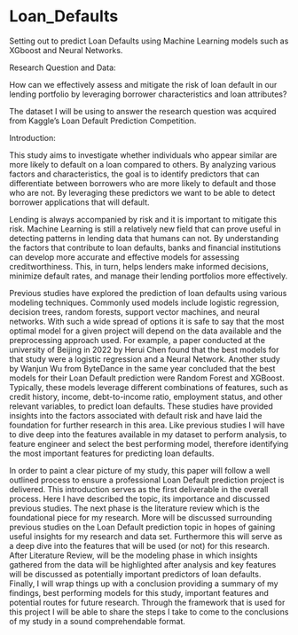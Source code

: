 # Loan_Defaults
Setting out to predict Loan Defaults using Machine Learning models such as XGboost and Neural Networks.


Research Question and Data:

How can we effectively assess and mitigate the risk of loan default in our lending portfolio by leveraging borrower characteristics and loan attributes?


The dataset I will be using to answer the research question was acquired from Kaggle’s Loan Default Prediction Competition.


Introduction:

This study aims to investigate whether individuals who appear similar are more likely to default on a loan compared to others. By analyzing various factors and characteristics, the goal is to identify predictors that can differentiate between borrowers who are more likely to default and those who are not. By leveraging these predictors we want to be able to detect borrower applications that will default. 

Lending is always accompanied by risk and it is important to mitigate this risk. Machine Learning is still a relatively new field that can prove useful in detecting patterns in lending data that humans can not. By understanding the factors that contribute to loan defaults, banks and financial institutions can develop more accurate and effective models for assessing creditworthiness. This, in turn, helps lenders make informed decisions, minimize default rates, and manage their lending portfolios more effectively.

Previous studies have explored the prediction of loan defaults using various modeling techniques. Commonly used models include logistic regression, decision trees, random forests, support vector machines, and neural networks. With such a wide spread of options it is safe to say  that the most optimal model for a given project will depend on the data available and the preprocessing approach used. For example, a paper conducted at the university of Beijing in 2022 by Herui Chen found that the best models for that study were a logistic regression and a Neural Network. Another study by Wanjun Wu from ByteDance in the same year concluded that the best models for their Loan Default prediction were Random Forest and XGBoost. Typically, these models leverage different combinations of features, such as credit history, income, debt-to-income ratio, employment status, and other relevant variables, to predict loan defaults. These studies have provided insights into the factors associated with default risk and have laid the foundation for further research in this area. Like previous studies I will have to dive deep into the features available in my dataset to perform analysis, to feature engineer and select the best performing model, therefore identifying the most important features for predicting loan defaults.

In order to paint a clear picture of my study, this paper will follow a well outlined process to ensure a professional Loan Default prediction project is delivered. This introduction serves as the first deliverable in the overall process. Here I have described the topic, its importance and discussed previous studies. The next phase is the literature review which is the foundational piece for my research. More will be discussed surrounding previous studies on the Loan Default prediction topic in hopes of gaining useful insights for my research and data set. Furthermore this will serve as a deep dive into the features that will be used (or not) for this research. After Literature Review, will be the modeling phase in which insights gathered from the data will be highlighted after analysis and key features will be discussed as potentially important predictors of loan defaults. Finally, I will wrap things up with a conclusion providing a summary of my findings, best performing models for this study, important features and potential routes for future research. Through the framework that is used for this project I will be able to share the steps I take to come to the conclusions of my study in a sound comprehendable format. 



